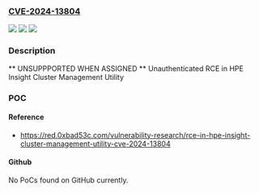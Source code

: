 ### [CVE-2024-13804](https://cve.mitre.org/cgi-bin/cvename.cgi?name=CVE-2024-13804)
![](https://img.shields.io/static/v1?label=Product&message=HPE%20Insight%20Cluster%20Management%20Utility%20(CMU)&color=blue)
![](https://img.shields.io/static/v1?label=Version&message=%3D%208.2%20&color=brighgreen)
![](https://img.shields.io/static/v1?label=Vulnerability&message=n%2Fa&color=brighgreen)

### Description

** UNSUPPPORTED WHEN ASSIGNED ** Unauthenticated RCE in HPE Insight Cluster Management Utility

### POC

#### Reference
- https://red.0xbad53c.com/vulnerability-research/rce-in-hpe-insight-cluster-management-utility-cve-2024-13804

#### Github
No PoCs found on GitHub currently.

